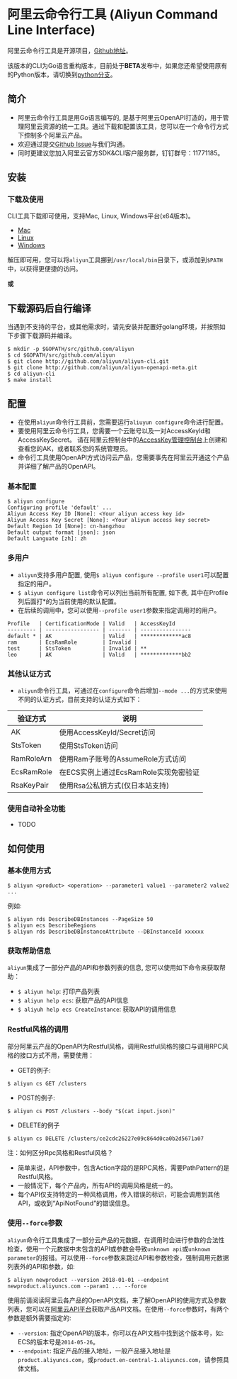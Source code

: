 
# 阿里云命令行工具 (Aliyun Command Line Interface)

阿里云命令行工具是开源项目，[Github地址](https://github.com/aliyun/aliyun-cli)。

该版本的CLI为Go语言重构版本，目前处于**BETA**发布中，如果您还希望使用原有的Python版本，请切换到[python分支](https://github.com/aliyun/aliyun-cli/tree/python)。

## 简介

- 阿里云命令行工具是用Go语言编写的, 是基于阿里云OpenAPI打造的，用于管理阿里云资源的统一工具。通过下载和配置该工具，您可以在一个命令行方式下控制多个阿里云产品。
- 欢迎通过提交[Github Issue](https://github.com/aliyun/aliyun-cli/issues/new)与我们沟通。
- 同时更建议您加入阿里云官方SDK&CLI客户服务群，钉钉群号：11771185。


## 安装

### 下载及使用

CLI工具下载即可使用，支持Mac, Linux, Windows平台(x64版本)。

- [Mac](http://aliyun-cli.oss-cn-hangzhou.aliyuncs.com/aliyun-cli-macosx-0.33-amd64.tgz)
- [Linux](http://aliyun-cli.oss-cn-hangzhou.aliyuncs.com/aliyun-cli-linux-0.33-amd64.tgz)
- [Windows](http://aliyun-cli.oss-cn-hangzhou.aliyuncs.com/aliyun-cli-windows-0.33-amd64.tgz)

解压即可用，您可以将`aliyun`工具挪到`/usr/local/bin`目录下，或添加到`$PATH`中，以获得更便捷的访问。

**或**

## 下载源码后自行编译

当遇到不支持的平台，或其他需求时，请先安装并配置好golang环境，并按照如下步骤下载源码并编译。

```
$ mkdir -p $GOPATH/src/github.com/aliyun
$ cd $GOPATH/src/github.com/aliyun
$ git clone http://github.com/aliyun/aliyun-cli.git
$ git clone http://github.com/aliyun/aliyun-openapi-meta.git
$ cd aliyun-cli
$ make install
```

## 配置

- 在使用`aliyun`命令行工具前，您需要运行`aliuyun configure`命令进行配置。
- 要使用阿里云命令行工具，您需要一个云账号以及一对AccessKeyId和AccessKeySecret。 请在阿里云控制台中的[AccessKey管理控制台](https://ak-console.aliyun.com/#/accesskey)上创建和查看您的AK，或者联系您的系统管理员。
- 命令行工具使用OpenAPI方式访问云产品，您需要事先在阿里云开通这个产品并详细了解产品的OpenAPI。

### 基本配置

```
$ aliyun configure
Configuring profile 'default' ...
Aliyun Access Key ID [None]: <Your aliyun access key id>
Aliyun Access Key Secret [None]: <Your aliyun access key secret>
Default Region Id [None]: cn-hangzhou
Default output format [json]: json
Default Languate [zh]: zh
```

### 多用户

- `aliyun`支持多用户配置, 使用`$ aliyun configure --profile user1`可以配置指定的用户。
- `$ aliyun configure list`命令可以列出当前所有配置, 如下表, 其中在Profile列后面打*的为当前使用的默认配置。
- 在后续的调用中，您可以使用`--profile user1`参数来指定调用时的用户。

```
Profile   | CertificationMode | Valid   | AccessKeyId
--------- | ----------------- | ------- | ----------------
default * | AK                | Valid   | *************ac8
ram       | EcsRamRole        | Invalid |
test      | StsToken          | Invalid | **
leo       | AK                | Valid   | *************bb2 
```

### 其他认证方式

- `aliyun`命令行工具，可通过在`configure`命令后增加`--mode ...`的方式来使用不同的认证方式，目前支持的认证方式如下：

| 验证方式  | 说明 |
| --------       | -------- |
| AK             | 使用AccessKeyId/Secret访问 |
| StsToken       | 使用StsToken访问    |
| RamRoleArn     | 使用Ram子账号的AssumeRole方式访问     |
| EcsRamRole     | 在ECS实例上通过EcsRamRole实现免密验证   |
| RsaKeyPair     | 使用Rsa公私钥方式(仅日本站支持)     |

### 使用自动补全功能

- TODO

## 如何使用

### 基本使用方式

```
$ aliyun <product> <operation> --parameter1 value1 --parameter2 value2 ...
```

例如: 

```
$ aliyun rds DescribeDBInstances --PageSize 50
$ aliyun ecs DescribeRegions
$ aliyun rds DescribeDBInstanceAttribute --DBInstanceId xxxxxx
```

### 获取帮助信息

`aliyun`集成了一部分产品的API和参数列表的信息, 您可以使用如下命令来获取帮助：

- `$ aliyun help`: 打印产品列表
- `$ aliyun help ecs`: 获取产品的API信息
- `$ aliyuh help ecs CreateInstance`: 获取API的调用信息


### Restful风格的调用

部分阿里云产品的OpenAPI为Restful风格，调用Restful风格的接口与调用RPC风格的接口方式不用，需要使用：

- GET的例子: 

```
$ aliyun cs GET /clusters
```

- POST的例子: 

```
$ aliyun cs POST /clusters --body "$(cat input.json)"
```

- DELETE的例子

```
$ aliyun cs DELETE /clusters/ce2cdc26227e09c864d0ca0b2d5671a07
```

注：如何区分Rpc风格和Restful风格？

- 简单来说，API参数中，包含Action字段的是RPC风格，需要PathPattern的是Restful风格。
- 一般情况下，每个产品内，所有API的调用风格是统一的。
- 每个API仅支持特定的一种风格调用，传入错误的标识，可能会调用到其他API，或收到“ApiNotFound”的错误信息。

### 使用`--force`参数

`aliyun`命令行工具集成了一部分云产品的元数据，在调用时会进行参数的合法性检查，使用一个元数据中未包含的API或参数会导致`unknown api`或`unknown parameter`的报错。可以使用`--force`参数来跳过API和参数检查，强制调用元数据列表外的API和参数，如:

```
$ aliyun newproduct --version 2018-01-01 --endpoint newproduct.aliyuncs.com --param1 ... --force
```

使用前请阅读阿里云各产品的OpenAPI文档，来了解OpenAPI的使用方式及参数列表，您可以在[阿里云API平台](https://developer.aliyun.com/api)获取产品API文档。在使用`--force`参数时，有两个参数是额外需要指定的:

- `--version`: 指定OpenAPI的版本，你可以在API文档中找到这个版本号，如: ECS的版本号是`2014-05-26`。
- `--endpoint`: 指定产品的接入地址，一般产品接入地址是`product.aliyuncs.com`，或`product.en-central-1.aliyuncs.com`，请参照具体文档。


